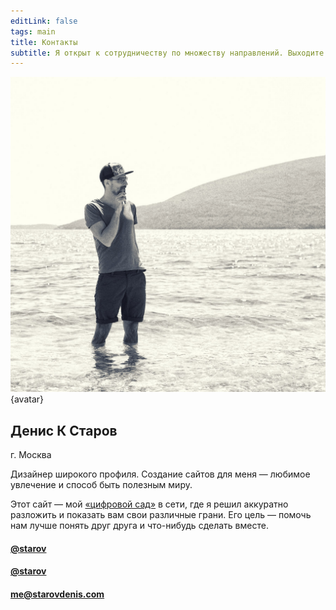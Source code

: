 ```yaml
---
editLink: false
tags: main
title: Контакты
subtitle: Я открыт к сотрудничеству по множеству направлений. Выходите на связь.
---
```


![](/media/starov.jpg) {avatar}

## Денис К Старов

г. Москва

Дизайнер широкого профиля. Создание сайтов для меня — любимое увлечение и способ быть полезным миру. 

Этот сайт — мой [«цифровой сад»](https://github.com/MaggieAppleton/digital-gardeners) в сети, где я решил аккуратно разложить и показать вам свои различные грани. Его цель — помочь нам лучше понять друг друга и что-нибудь сделать вместе.



#### <la-instagram /> <a href="https://www.instagram.com/starov" target="_blank">@starov</a>

#### <la-telegram /> <a href="https://t.me/starov" target="_blank">@starov</a>

#### <la-at /> <a href="mailto:me@starovdenis.com" target="_blank">me@starovdenis.com</a>




<svg class="defs">
	<defs>
		<clipPath id="squircle" clipPathUnits="objectBoundingBox">
			<path d="M .5 0 C .1 0 0 .1 0 .5 0 .9 .1 1 .5 1 .9 1 1 .9 1 .5 1 .1 .9 0 .5 0 Z" />
		</clipPath>
	</defs>
</svg>

<style>
.avatar img {
  clip-path: url(#squircle)
}
</style>